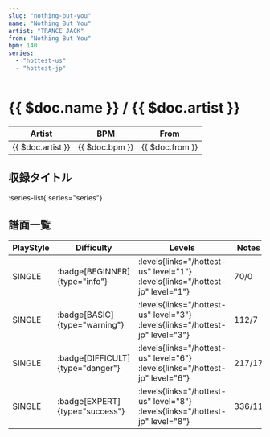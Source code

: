 ```yaml
---
slug: "nothing-but-you"
name: "Nothing But You"
artist: "TRANCE JACK"
from: "Nothing But You"
bpm: 140
series:
  - "hottest-us"
  - "hottest-jp"
---
```


# {{ $doc.name }} / {{ $doc.artist }}

|Artist|BPM|From|
|------|---|----|
|{{ $doc.artist }}|{{ $doc.bpm }}|{{ $doc.from }}|

## 収録タイトル

:series-list{:series="series"}

## 譜面一覧

|PlayStyle|Difficulty|Levels|Notes|Movie|
|---------|----------|------|-----|-----|
|SINGLE| :badge[BEGINNER]{type="info"}| :levels{links="/hottest-us" level="1"} :levels{links="/hottest-jp" level="1"}|70/0||
|SINGLE| :badge[BASIC]{type="warning"}| :levels{links="/hottest-us" level="3"} :levels{links="/hottest-jp" level="3"}|112/7||
|SINGLE| :badge[DIFFICULT]{type="danger"}| :levels{links="/hottest-us" level="6"} :levels{links="/hottest-jp" level="6"}|217/17||
|SINGLE| :badge[EXPERT]{type="success"}| :levels{links="/hottest-us" level="8"} :levels{links="/hottest-jp" level="8"}|336/11||
